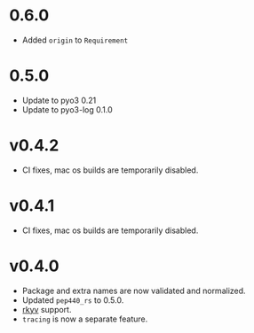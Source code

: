 # 0.6.0

* Added `origin` to `Requirement`

# 0.5.0

* Update to pyo3 0.21
* Update to pyo3-log 0.1.0

# v0.4.2

* CI fixes, mac os builds are temporarily disabled.

# v0.4.1

* CI fixes, mac os builds are temporarily disabled.

# v0.4.0

* Package and extra names are now validated and normalized.
* Updated `pep440_rs` to 0.5.0.
* [rkyv](https://github.com/rkyv/rkyv) support.
* `tracing` is now a separate feature.
